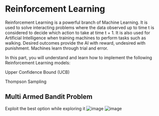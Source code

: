 # Reinforcement Learning

Reinforcement Learning is a powerful branch of Machine Learning. It is used to solve interacting problems where the data observed up to time t is considered to decide which action to take at time t + 1. It is also used for Artificial Intelligence when training machines to perform tasks such as walking. Desired outcomes provide the AI with reward, undesired with punishment. Machines learn through trial and error.

In this part, you will understand and learn how to implement the following Reinforcement Learning models:

Upper Confidence Bound (UCB)

Thompson Sampling

## Multi Armed Bandit Problem

Exploit the best option while exploring it
![image](https://user-images.githubusercontent.com/44740658/94119312-59847f00-fe6c-11ea-8bab-bbe86eed3836.png)
![image](https://user-images.githubusercontent.com/44740658/94119720-eb8c8780-fe6c-11ea-9328-2516d1e8c903.png)


